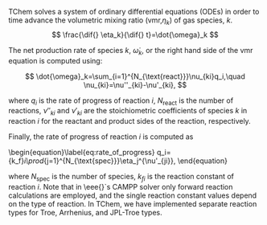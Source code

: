 TChem solves a system of ordinary differential equations (ODEs) in order to time advance the volumetric mixing ratio (vmr,$\eta_k$) of gas species, $k$.
$$
\frac{\dif{} \eta_k}{\dif{} t}=\dot{\omega}_k
$$

The net production rate of species $k$, $\dot{\omega}_k$, or the right hand side of the vmr equation is computed using:

$$
  \dot{\omega}_k=\sum_{i=1}^{N_{\text{react}}}\nu_{ki}q_i,\quad \nu_{ki}=\nu''_{ki}-\nu'_{ki},
$$

where $q_i$ is the rate of progress of reaction $i$, $N_{\text{react}}$ is the number of reactions, $\nu''_{ki}$ and $\nu'_{ki}$ are the stoichiometric coefficients of species $k$ in reaction $i$ for the reactant and product sides of the reaction, respectively.


Finally, the rate of progress of reaction $i$ is computed as

\begin{equation}\label{eq:rate_of_progress}
  q_i={k_f}_i\prod_{j=1}^{N_{\text{spec}}}\eta_j^{\nu'_{ji}},
\end{equation}

where $N_{\text{spec}}$ is the number of species, ${k_f}_i$ is the reaction constant of reaction $i$.
Note that in \eee{}`s CAMPP solver only forward reaction calculations are employed, and the single reaction constant values depend on the type of reaction.
In TChem, we have implemented separate reaction types for Troe, Arrhenius, and JPL-Troe types.
